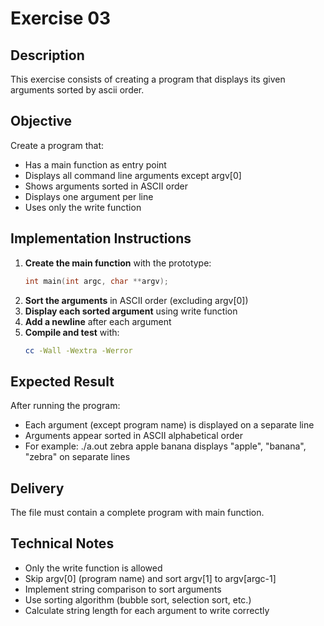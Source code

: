 # Exercise 03
## Description
This exercise consists of creating a program that displays its given arguments sorted by ascii order.
## Objective
Create a program that:
- Has a main function as entry point
- Displays all command line arguments except argv[0]
- Shows arguments sorted in ASCII order
- Displays one argument per line
- Uses only the write function
## Implementation Instructions
1. **Create the main function** with the prototype:
   ```c
   int main(int argc, char **argv);
   ```
2. **Sort the arguments** in ASCII order (excluding argv[0])
3. **Display each sorted argument** using write function
4. **Add a newline** after each argument
5. **Compile and test** with:
   ```bash
   cc -Wall -Wextra -Werror
   ```
## Expected Result
After running the program:
- Each argument (except program name) is displayed on a separate line
- Arguments appear sorted in ASCII alphabetical order
- For example: ./a.out zebra apple banana displays "apple", "banana", "zebra" on separate lines
## Delivery
The file must contain a complete program with main function.
## Technical Notes
- Only the write function is allowed
- Skip argv[0] (program name) and sort argv[1] to argv[argc-1]
- Implement string comparison to sort arguments
- Use sorting algorithm (bubble sort, selection sort, etc.)
- Calculate string length for each argument to write correctly
